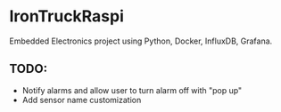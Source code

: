 # IronTruckRaspi
Embedded Electronics project using Python, Docker, InfluxDB, Grafana.
## TODO:
- Notify alarms and allow user to turn alarm off with "pop up"
- Add sensor name customization
